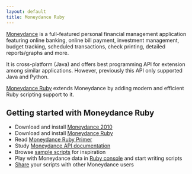 ```yaml
---
layout: default
title: Moneydance Ruby
---
```


[Moneydance](http://moneydance.com) is a full-featured personal financial management
application featuring online banking, online bill payment, investment management, budget tracking,
scheduled transactions, check printing, detailed reports/graphs and more.

It is cross-platform (Java) and offers best programming API for extension among
similar applications. However, previously this API only supported Java and Python.

[Moneydance Ruby](http://github.com/arvicco/moneydance-ruby) extends Moneydance by
adding modern and efficient Ruby scripting support to it.

## Getting started with Moneydance Ruby

- Download and install [Moneydance 2010](http://moneydance.com/other)
- Download and install [Moneydance Ruby](http://github.com/downloads/arvicco/moneydance-ruby/ruby.mxt)
- Read [Moneydance Ruby Primer](/moneydance-ruby/2011/01/10/Work-with-Moneydance-API.html)
- Study [Moneydance API documentation](http://moneydance.com/dev/apidoc/index.html)
- Browse [sample scripts](http://github.com/arvicco/moneydance-ruby/tree/master/examples)
  for inspiration
- Play with Moneydance data in [Ruby console](/moneydance-ruby/2011/01/05/Use-Moneydance-Ruby.html) and start writing scripts
- [Share](/moneydance-ruby/2011/01/21/Share-my-Scripts.html) your scripts with other
  Moneydance users